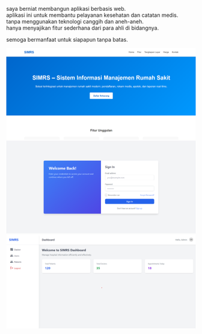 <!-- pokoknya begini deh -->
saya berniat membangun aplikasi berbasis web. <br>
aplikasi ini untuk membantu pelayanan kesehatan dan catatan medis. <br>
tanpa menggunakan teknologi canggih dan aneh-aneh. <br>
hanya menyajikan fitur sederhana dari para ahli di bidangnya. <br>

semoga bermanfaat untuk siapapun tanpa batas.

<!-- begini tampilannya -->
![welcome](preview\1.welcome.png)
![welcome](preview\2.login.png)
![welcome](preview\3.dasbor.png)